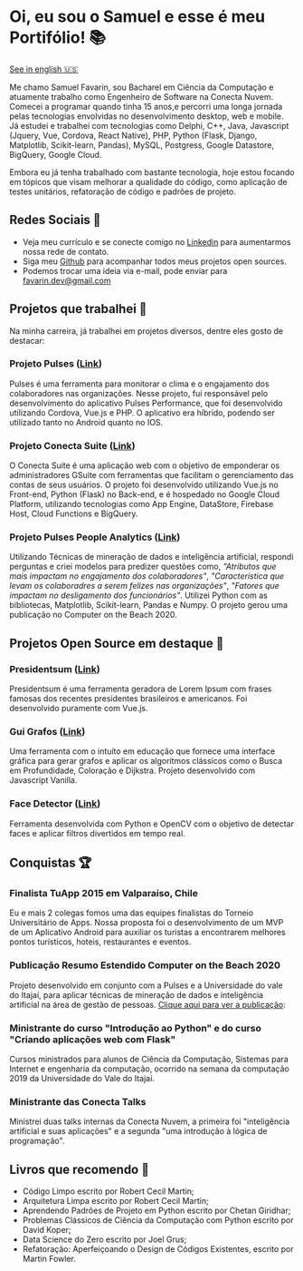 # Oi, eu sou o Samuel e esse é meu Portifólio! :books:

[See in english :us:](https://github.com/SamuelBFavarin/resume/blob/master/README.md)

Me chamo Samuel Favarin, sou Bacharel em Ciência da Computação e atuamente trabalho como Engenheiro de Software na Conecta Nuvem. Comecei a programar quando tinha 15 anos,e percorri uma longa jornada pelas tecnologias envolvidas no desenvolvimento desktop, web e mobile. Já estudei e trabalhei com tecnologias como Delphi, C++, Java, Javascript (Jquery, Vue, Cordova, React Native), PHP, Python (Flask, Django, Matplotlib, Scikit-learn, Pandas), MySQL, Postgress, Google Datastore, BigQuery, Google Cloud.
 
Embora eu já tenha trabalhado com bastante tecnologia, hoje estou focando em tópicos que visam melhorar a qualidade do código, como aplicação de testes unitários, refatoração de código e padrões de projeto.  

## Redes Sociais :raising_hand:

 - Veja meu currículo e se conecte comigo no [Linkedin](https://www.linkedin.com/in/samuelbratifavarin/) para aumentarmos nossa rede de contato.
 - Siga meu [Github](https://github.com/SamuelBFavarin) para acompanhar todos meus projetos open sources.
 - Podemos trocar uma ideia via e-mail, pode enviar para favarin.dev@gmail.com

## Projetos que trabalhei :wrench:

Na minha carreira, já trabalhei em projetos diversos, dentre eles gosto de destacar:

### Projeto Pulses ([Link](https://www.pulses.com.br/produtos/plataforma-pulses))
Pulses é uma ferramenta para monitorar o clima e o engajamento dos colaboradores nas organizações. Nesse projeto, fui responsável pelo desenvolvimento do aplicativo Pulses Performance, que foi desenvolvido utilizando Cordova, Vue.js e PHP. O aplicativo era híbrido, podendo ser utilizado tanto no Android quanto no IOS. 

### Projeto Conecta Suite ([Link](https://app.conectasuite.com/login))
O Conecta Suite é uma aplicação web com o objetivo de emponderar os administradores GSuite com ferramentas que facilitam o gerenciamento das contas de seus usuários. O projeto foi desenvolvido utilizando Vue.js no Front-end, Python (Flask) no Back-end, e é hospedado no Google Cloud Platform, utilizando tecnologias como App Engine, DataStore, Firebase Host, Cloud Functions e BigQuery.

### Projeto Pulses People Analytics ([Link](https://siaiap32.univali.br/seer/index.php/acotb/article/view/16722/0))
Utilizando Técnicas de mineração de dados e inteligência artificial, respondi perguntas e criei modelos para predizer questões como, *"Atributos que mais impactam no engajamento dos colaboradores"*, *"Característica que levam os colaboradres a serem felizes nas organizações"*, *"Fatores que impactam no desligamento dos funcionários"*. Utilizei Python com as bibliotecas, Matplotlib, Scikit-learn, Pandas e Numpy. O projeto gerou uma publicação no Computer on the Beach 2020. 

## Projetos Open Source em destaque :hammer:
### Presidentsum ([Link](https://presidentsum.com/))
Presidentsum é uma ferramenta geradora de Lorem Ipsum com frases famosas dos recentes presidentes brasileiros e americanos. Foi desenvolvido puramente com Vue.js. 

### Gui Grafos ([Link](https://github.com/SamuelBFavarin/Grafos-GUI))
Uma ferramenta com o intuíto em educação que fornece uma interface gráfica para gerar grafos e aplicar os algoritmos clássicos como o Busca em Profundidade, Coloração e Dijkstra. Projeto desenvolvido com Javascript Vanilla.

### Face Detector ([Link](https://github.com/SamuelBFavarin/faceDetect))
Ferramenta desenvolvida com Python e OpenCV com o objetivo de detectar faces e aplicar filtros divertidos em tempo real.

## Conquistas :trophy:

### Finalista TuApp 2015 em Valparaíso, Chile
Eu e mais 2 colegas fomos uma das equipes finalistas do Torneio Universitário de Apps. Nossa proposta foi o desenvolvimento de um MVP de um Aplicativo Android para auxiliar os turistas a encontrarem melhores pontos turísticos, hoteis, restaurantes e eventos. 

### Publicação Resumo Estendido Computer on the Beach 2020
Projeto desenvolvido em conjunto com a Pulses e a Universidade do vale do Itajaí, para aplicar técnicas de mineração de dados e inteligência artificial na área de gestão de pessoas. [Clique aqui para ver a publicação](https://siaiap32.univali.br/seer/index.php/acotb/article/view/16722/0): 

### Ministrante do curso "Introdução ao Python" e do curso "Criando aplicações web com Flask"
Cursos ministrados para alunos de Ciência da Computação, Sistemas para Internet e engenharia da computação, ocorrido na semana da computação 2019 da Universidade do Vale do Itajaí.  

### Ministrante das Conecta Talks
Ministrei duas talks internas da Conecta Nuvem, a primeira foi "inteligência artificial e suas aplicações" e a segunda "uma introdução à lógica de programação".

## Livros que recomendo :book:

 - Código Limpo escrito por Robert Cecil Martin;
 - Arquitetura Limpa escrito por Robert Cecil Martin;
 - Aprendendo Padrões de Projeto em Python escrito por Chetan Giridhar;
 - Problemas Clássicos de Ciência da Computação com Python escrito por David Koper;
 - Data Science do Zero escrito por Joel Grus;
 - Refatoração: Aperfeiçoando o Design de Códigos Existentes, escrito por Martin Fowler. 

